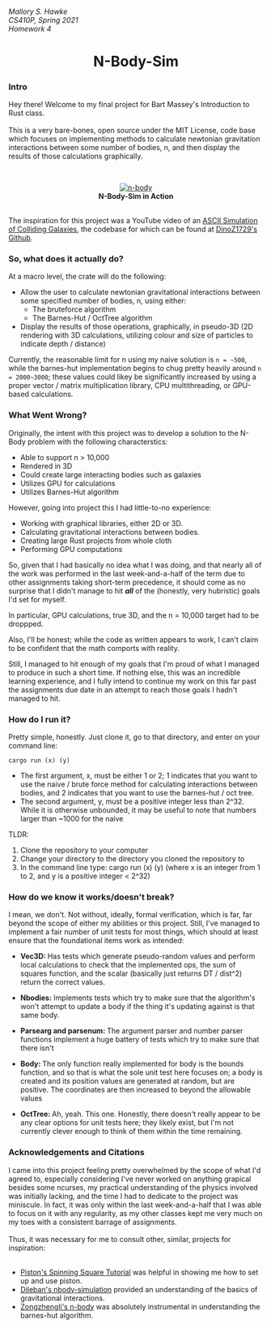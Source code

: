 <h6>
Mallory S. Hawke</br>
CS410P, Spring 2021</br>
Homework 4
</h6>
<div align = "center">
<h1>N-Body-Sim</h1>
</div>

<H3>Intro</H3>
Hey there! Welcome to my final project for Bart Massey's Introduction to Rust class.
</br></br>
This is a very bare-bones, open source under the MIT License, code base which focuses on implementing methods to calculate newtonian gravitation interactions between some number of bodies, n, and then display the results of those calculations graphically.

</br><div align ="center"><a href='https://postimages.org/' target='_blank'><img src='https://i.postimg.cc/3R29C44G/n-body.gif' border='0' alt='n-body'/></a></br><b>N-Body-Sim in Action</b></div>

</br>The inspiration for this project was a YouTube video of an <a href="https://www.youtube.com/watch?v=x62gOfZ9hCw">ASCII Simulation of Colliding Galaxies</a>, the codebase for which can be found at <a href="https://github.com/DinoZ1729/Galaxy">DinoZ1729's Github</a>.

<h3>So, what does it actually do?</h3>

At a macro level, the crate will do the following:
* Allow the user to calculate newtonian gravitational interactions between some specified number of bodies, n, using either:
    - The bruteforce algorithm
    - The Barnes-Hut / OctTree algorithm
* Display the results of those operations, graphically, in pseudo-3D (2D rendering with 3D calculations, utilizing colour and size of particles to indicate depth / distance)

Currently, the reasonable limit for n using my naive solution is `n = ~500`, while the barnes-hut implementation begins to chug pretty heavily around `n = 2000~3000`; these values could likey be significantly increased by using a proper vector / matrix multiplication library, CPU multithreading, or GPU-based calculations.

<h3>What Went Wrong?</h3>
Originally, the intent with this project was to develop a solution to the N-Body problem with the following characterstics:

* Able to support n > 10,000
* Rendered in 3D
* Could create large interacting bodies such as galaxies
* Utilizes GPU for calculations
* Utilizes Barnes-Hut algorithm

However, going into project this I had little-to-no experience:
* Working with graphical libraries, either 2D or 3D.
* Calculating gravitational interactions between bodies.
* Creating large Rust projects from whole cloth
* Performing GPU computations

So, given that I had basically no idea what I was doing, and that nearly all of the work was performed in the last week-and-a-half of the term due to other assignments taking short-term precedence, it should come as no surprise that I didn't manage to hit ***all*** of the (honestly, very hubristic) goals I'd set for myself. 

In particular, GPU calculations, true 3D, and the n = 10,000 target had to be droppped.

Also, I'll be honest; while the code as written appears to work, I can't claim to be confident that the math comports with reality.

Still, I managed to hit enough of my goals that I'm proud of what I managed to produce in such a short time. If nothing else, this was an incredible learning experience, and I fully intend to continue my work on this far past the assignments due date in an attempt to reach those goals I hadn't managed to hit.

<h3>How do I run it?</h3>

Pretty simple, honestly. Just clone it, go to that directory, and enter on your command line:

`cargo run (x) (y)`

- The first argument, x, must be either 1 or 2; 1 indicates that you want to use the naive / brute force method for calculating interactions between bodies, and 2 indicates that you want to use the barnes-hut / oct tree. 
- The second argument, y, must be a positive integer less than 2^32. While it is otherwise unbounded, it may be useful to note that numbers larger than ~1000 for the naive

TLDR:

1) Clone the repository to your computer
2) Change your directory to the directory you cloned the repository to
3) In the command line type: cargo run (x) (y) (where x is an integer from 1 to 2, and y is a positive integer < 2^32)

<h3>How do we know it works/doesn't break?</h3>

I mean, we don't. Not without, ideally, formal verification, which is far, far beyond the scope of either my abilities or this project. Still, I've managed to implement a fair number of unit tests for most things, which should at least ensure that the foundational items work as intended:
* <b>Vec3D: </b> Has tests which generate pseudo-random values and perform local calculations to check that the implemented ops, the sum of squares function, and the scalar (basically just returns DT / dist^2) return the correct values.

* <b>Nbodies:</b> Implements tests which try to make sure that the algorithm's won't attempt to update a body if the thing it's updating against is that same body.

* <b>Parsearg and parsenum: </b>The argument parser and number parser functions implement a huge battery of tests which try to make sure that there isn't

* <b>Body: </b>The only function really implemented for body is the bounds function, and so that is what the sole unit test here focuses on; a body is created and its position values are generated at random, but are positive. The coordinates are then increased to beyond the allowable values 

* <b>OctTree: </b>Ah, yeah. This one. Honestly, there doesn't really appear to be any clear options for unit tests here; they likely exist, but I'm not currently clever enough to think of them within the time remaining.

<h3>Acknowledgements and Citations</h3>
I came into this project feeling pretty overwhelmed by the scope of what I'd agreed to, especially considering I've never worked on anything grapical besides some ncurses, my practical
understanding of the physics involved was initially lacking, and the time I had to dedicate to the project was miniscule. In fact, it was only within the last week-and-a-half that I was
able to focus on it with any regularity, as my other classes kept me very much on my toes with a consistent barrage of assignments. 
</br></br>
Thus, it was necessary for me to consult other, similar, projects for inspiration:
</br></br>

- <a href = "https://github.com/PistonDevelopers/Piston-Tutorials/tree/master/getting-started">Piston's Spinning Square Tutorial</a> was helpful in showing me how to set up and use piston.
- <a href="https://github.com/dileban/nbody-simulation/blob/master/pnbody.c">Dileban's nbody-simulation</a> provided an understanding of the basics of gravitational interactions.
- <a href="https://github.com/zongzhengli/n-body/blob/master/Source/Octree.cs">Zongzhengli's n-body</a> was absolutely instrumental in understanding the barnes-hut algorithm.